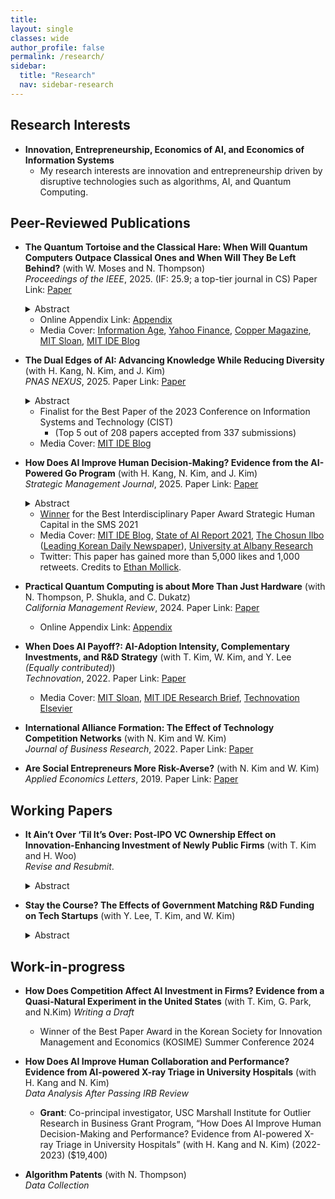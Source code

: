 ```yaml
---
title: 
layout: single
classes: wide
author_profile: false
permalink: /research/
sidebar:
  title: "Research"
  nav: sidebar-research
---
```


## Research Interests
+ **Innovation, Entrepreneurship, Economics of AI, and Economics of Information Systems**  
  + My research interests are innovation and entrepreneurship driven by disruptive technologies such as algorithms, AI, and Quantum Computing.

## Peer-Reviewed Publications

+ **The Quantum Tortoise and the Classical Hare: When Will Quantum Computers Outpace Classical Ones and When Will They Be Left Behind?** (with W. Moses and N. Thompson)  
*Proceedings of the IEEE*, 2025. (IF: 25.9; a top-tier journal in CS)
Paper Link:
<span style="float:center"><a href="https://ieeexplore.ieee.org/stamp/stamp.jsp?tp=&arnumber=11045206">Paper</a>
  <details>
  <summary>Abstract</summary>
    <blockquote>Quantum computing promises transformational gains for solving some problems, but little to none for others. For anyone hoping to use quantum computers now or in the future, it is important to know which problems will benefit. In this paper, we introduce a framework for answering this question both intuitively and quantitatively. The underlying structure of the framework is a race between quantum and classical computers, where their relative strengths determine when each wins. While classical computers operate faster, quantum computers can sometimes run more efficient algorithms. Whether the speed advantage or the algorithmic advantage dominates determines whether a problem will benefit from quantum computing or not. Our analysis reveals that many problems, particularly those of small to moderate size that can be important for typical businesses, will not benefit from quantum computing. Conversely, larger problems or those with particularly big algorithmic gains will benefit from near-term quantum computing. Since very large algorithmic gains are rare in practice and theorized to be rare even in principle, our analysis suggests that the benefits from quantum computing will flow either to users of these rare cases, or practitioners processing very large data.</blockquote>
  </details>
  
  + Online Appendix Link:
<span style="float:center"><a href="/assets/papers/PIEEE_Supplementary_Material.pdf">Appendix</a>
  + Media Cover: <a href="https://www.information-age.com/new-mit-framework-helps-firms-determine-quantum-value-123508011/">Information Age</a>,  <a href="https://finance.yahoo.com/news/quantum-computing-better-business-120400361.html?guccounter=1">Yahoo Finance</a>, <a href="https://www.psaudio.com/blogs/copper/quantum-technology-and-the-future-of-music-and-audio?mc_cid=14664c893c&mc_eid=56c5a5b7a7">Copper Magazine</a>, <a href="https://mitsloan.mit.edu/ideas-made-to-matter/quantum-computing-what-leaders-need-to-know-now?utm_source=mitsloanlinkedin&utm_medium=social&utm_campaign=quantumtortoise">MIT Sloan</a>, <a href="https://medium.com/mit-initiative-on-the-digital-economy/quantum-computings-sweet-spot-e6b6c22e24e7">MIT IDE Blog</a>


+ **The Dual Edges of AI: Advancing Knowledge While Reducing Diversity** (with H. Kang, N. Kim, and J. Kim)  
*PNAS NEXUS*, 2025.
Paper Link:
<span style="float:center"><a href="https://doi.org/10.1093/pnasnexus/pgaf138">Paper</a>
  <details>
  <summary>Abstract</summary>
    <blockquote>We study how the interaction between human professionals and AI in advancing knowledge, using professional Go matches from 2003 to 2021. In 2017, an AI-powered Go program (APG) far surpassed the best human player, and professional players began learning from AI. Such human–AI interaction paved a new way to reassess historical Go knowledge and create new knowledge. We analyze standard patterns (defined as a sequence of the first eight alternating moves) in about 15 million moves by over 1,700 players in nearly 70,000 professional Go games and find that, after APG, professional players significantly changed how they adopted different sets of moves. However, new knowledge catalyzed by AI comes at the expense of a reduced diversity in moves. Further, AI's impact on knowledge creation is greater for highly skilled players; since AI does not explain, learning from AI requires the absorptive capacity of the top professionals.</blockquote>
  </details>  
  
  + Finalist for the Best Paper of the 2023 Conference on Information Systems and Technology (CIST)
    + (Top 5 out of 208 papers accepted from 337 submissions)
  + Media Cover: <a href="https://medium.com/mit-initiative-on-the-digital-economy/ai-the-game-of-go-and-the-connection-between-knowledge-and-innovation-1dc6f0704025">MIT IDE Blog</a>

+ **How Does AI Improve Human Decision-Making? Evidence from the AI-Powered Go Program** (with H. Kang, N. Kim, and J. Kim)  
*Strategic Management Journal*, 2025. 
Paper Link:
<span style="float:center"><a href="https://onlinelibrary.wiley.com/doi/full/10.1002/smj.3694">Paper</a>
  <details>
  <summary>Abstract</summary>
    <blockquote>Firms increasingly utilize AI to assist or replace human tasks. However, AI can also train humans and make them better. We study how the AI’s instructional role improves human decision-making in the professional Go games where an AI-powered Go program (APG) unexpectedly surpassed the best human player, surpassing the best human knowledge and skill accumulated over thousands of years. To isolate the learning-from-AI effect, we compare the quality of human moves to that of AI’s superior solutions, before and after the initial public release of an APG. Our analysis of 750,990 moves in 25,033 games suggests that APG’s training significantly improved the players’ move quality—reducing the number of errors and the magnitude of the most critical mistake. The improvement is most prominent in the early stage of a game when uncertainty is higher. Further, younger players benefit more than older players, suggesting generational inequality in learning from AI.</blockquote>
  </details>
  
  + <a href="https://www.strategicmanagement.net/ig-strategic-human-capital/past-awards">Winner</a> for the Best Interdisciplinary Paper Award Strategic Human Capital in the SMS 2021
  + Media Cover: <a href="https://medium.com/mit-initiative-on-the-digital-economy/how-ai-can-improve-human-decision-making-f70964659aae">MIT IDE Blog</a>, <a href="https://docs.google.com/presentation/d/1bwJDRC777rAf00Drthi9yT2c9b0MabWO5ZlksfvFzx8/edit#slide=id.gedaf89a37f_1_0">State of AI Report 2021</a>, <a href="https://www.chosun.com/sports/sports_general/2021/10/26/7TN3Y4MZCZCVNAQSCDRAXT7SJI/">The Chosun Ilbo</a> (<a href="https://en.wikipedia.org/wiki/The_Chosun_Ilbo">Leading Korean Daily Newspaper</a>), <a href="https://www.albany.edu/business/news/2025-ai-shapes-human-decision-making-go">University at Albany Research</a>
  + Twitter: This paper has gained more than 5,000 likes and 1,000 retweets. Credits to <a href="https://twitter.com/emollick/status/1508651631151362050">Ethan Mollick</a>.


+ **Practical Quantum Computing is about More Than Just Hardware** (with N. Thompson, P. Shukla, and C. Dukatz)  
*California Management Review*, 2024.
Paper Link:
<span style="float:center"><a href="https://cmr.berkeley.edu/2024/03/practical-quantum-computing-is-about-more-than-just-hardware/">Paper</a>
  + Online Appendix Link:
<span style="float:center"><a href="/assets/papers/Appendix_Total_20230411.pdf">Appendix</a>

+ **When Does AI Payoff?: AI-Adoption Intensity, Complementary Investments, and R&D Strategy** (with T. Kim, W. Kim, and Y. Lee *(Equally contributed)*)  
*Technovation*, 2022.
Paper Link:
<span style="float:center"><a href="https://www.sciencedirect.com/science/article/pii/S0166497222001377?dgcid=coauthor">Paper</a>
  + Media Cover: <a href="https://mitsloan.mit.edu/ideas-made-to-matter/artificial-intelligence-pays-when-businesses-go-all?utm_source=mitsloantwitter&utm_medium=social&utm_campaign=aipayoff">MIT Sloan</a>, <a href="https://ide.mit.edu/wp-content/uploads/2022/11/WHEN-DOES-AI-PAY-OFF__11-25-22.pdf?x96981">MIT IDE Research Brief</a>, <a href="https://www.linkedin.com/feed/update/urn:li:activity:7033473147995590656/">Technovation Elsevier</a>
  
+ **International Alliance Formation: The Effect of Technology Competition Networks** (with N. Kim and W. Kim)   
*Journal of Business Research*, 2022.
Paper Link:
<span style="float:center"><a href="https://www.sciencedirect.com/science/article/abs/pii/S0148296322001230">Paper</a>

+ **Are Social Entrepreneurs More Risk-Averse?** (with N. Kim and W. Kim)  
*Applied Economics Letters*, 2019.
Paper Link:
<span style="float:center"><a href="https://www.tandfonline.com/doi/full/10.1080/13504851.2018.1524122">Paper</a>

## Working Papers

+ **It Ain’t Over ‘Til It’s Over: Post-IPO VC Ownership Effect on Innovation-Enhancing Investment of Newly Public Firms** (with T. Kim and H. Woo)  
*Revise and Resubmit*.
  <details>
  <summary>Abstract</summary>
    <blockquote>Although the existing literature has discussed the effects of VC firms on investee ventures before and at the time of an IPO, less is known about how they influence the strategic decisions of newly public firms after the IPO. Conventional wisdom is that VC investors exit from a venture investment through an IPO. However, we find that VC investors hold a significant amount of shares for years after an IPO. This study examines how VC investors affect a firm after an IPO. Building on the literature on governance through ownership, we argue that post-IPO VC shareholders encourage innovation-enhancing investments of newly public firms and that post-IPO VC ownership positively affects the market value of newly public firms. Our underlying logic is that outcomes created by innovation-enhancing investments of newly public firms can be beneficial to not only themselves but also VC shareholders for VC reputation, network externality, and knowledge acquisition. Consistent with our arguments, our empirical study shows that post-IPO VC ownership is positively related to R&D intensity, CAPEX investment, and Tobin’s Q of newly public firms and that these relationships are amplified when a lead VC is located close to the firm, when a VC investor sits on the board, and when investees are in technology-intensive industries. This study expands the scope of the VC effect on investee ventures beyond an IPO.</blockquote>
  </details>  

+ **Stay the Course? The Effects of Government Matching R&D Funding on Tech Startups** (with Y. Lee, T. Kim, and W. Kim)  
  <details>
  <summary>Abstract</summary>
    <blockquote>This study examines the effectiveness of a government-matched R&D subsidy program for startups, which leverages the selection capabilities of private venture capital firms in awarding funds. Using a regression discontinuity design and a combination of confidential and hand-collected data, we assess the program's impact on follow-up investments, R&D investment, and patenting activities in funded startups. Our findings reveal that startups benefiting from the matching R&D subsidy program secure more subsequent investments (3.3 times), R&D investment (14.1%), and patenting activities (13.7%) compared to non-funded peers, highlighting the potential of government-matched R&D funding programs that engage private sector expertise in the selection process to drive growth and innovation. Through a survey of awardees and non-awardees, we identify underlying mechanisms, including that funded startups were more likely to adhere to their business models and strategic planning, adopt new technologies, and implement performance-based human resource management practices. These insights can inform policymaking on strategies to foster innovation in the startup ecosystem.</blockquote>
  </details>  

## Work-in-progress

+ **How Does Competition Affect AI Investment in Firms? Evidence from a Quasi-Natural Experiment in the United States** (with T. Kim, G. Park, and N.Kim)
*Writing a Draft*
  + Winner of the Best Paper Award in the Korean Society for Innovation Management and Economics (KOSIME) Summer Conference 2024

+ **How Does AI Improve Human Collaboration and Performance? Evidence from AI-powered X-ray Triage in University Hospitals** (with H. Kang and N. Kim)   
*Data Analysis After Passing IRB Review*
  + **Grant**: Co-principal investigator, USC Marshall Institute for Outlier Research in Business Grant Program, “How Does AI Improve Human Decision-Making and Performance? Evidence from AI-powered X-ray Triage in University Hospitals” (with H. Kang and N. Kim) (2022-2023) ($19,400)

+ **Algorithm Patents** (with N. Thompson)  
*Data Collection*
